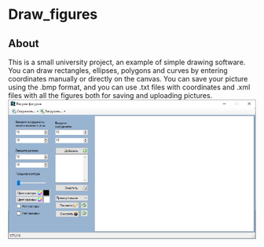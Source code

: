 # Draw_figures
## About
This is a small university project, an example of simple drawing software. You can draw rectangles, ellipses, polygons and curves by entering coordinates manually or directly on the canvas.
You can save your picture using the .bmp format, and you can use .txt files with coordinates and .xml files with all the figures both for saving and uploading pictures.
![Screenshot](https://github.com/SontiaO/Draw_figures/blob/master/Resources/Screenshot.png)
